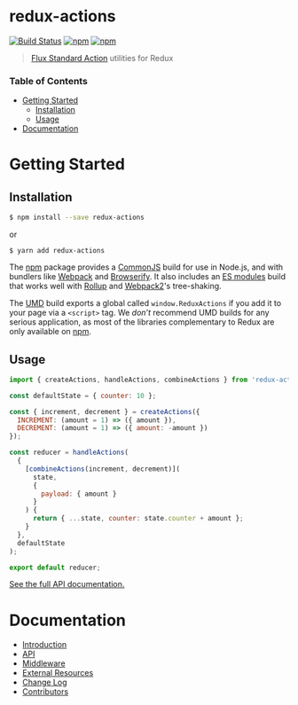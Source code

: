 # redux-actions

[![Build Status](https://travis-ci.org/redux-utilities/redux-actions.svg?branch=master)](https://travis-ci.org/redux-utilities/redux-actions)
[![npm](https://img.shields.io/npm/v/redux-actions.svg)](https://www.npmjs.com/package/redux-actions)
[![npm](https://img.shields.io/npm/dm/redux-actions.svg)](https://www.npmjs.com/package/reduce-actions)

> [Flux Standard Action](https://github.com/acdlite/flux-standard-action) utilities for Redux

### Table of Contents

* [Getting Started](#getting-started)
  * [Installation](#installation)
  * [Usage](#usage)
* [Documentation](#documentation)

# Getting Started

## Installation

```bash
$ npm install --save redux-actions
```

or

```
$ yarn add redux-actions
```

The [npm](https://www.npmjs.com) package provides a [CommonJS](http://webpack.github.io/docs/commonjs.html) build for use in Node.js, and with bundlers like [Webpack](http://webpack.github.io/) and [Browserify](http://browserify.org/). It also includes an [ES modules](http://jsmodules.io/) build that works well with [Rollup](http://rollupjs.org/) and [Webpack2](https://webpack.js.org)'s tree-shaking.

The [UMD](https://unpkg.com/redux-actions@latest/dist) build exports a global called `window.ReduxActions` if you add it to your page via a `<script>` tag. We _don’t_ recommend UMD builds for any serious application, as most of the libraries complementary to Redux are only available on [npm](https://www.npmjs.com/search?q=redux).

## Usage

```js
import { createActions, handleActions, combineActions } from 'redux-actions';

const defaultState = { counter: 10 };

const { increment, decrement } = createActions({
  INCREMENT: (amount = 1) => ({ amount }),
  DECREMENT: (amount = 1) => ({ amount: -amount })
});

const reducer = handleActions(
  {
    [combineActions(increment, decrement)](
      state,
      {
        payload: { amount }
      }
    ) {
      return { ...state, counter: state.counter + amount };
    }
  },
  defaultState
);

export default reducer;
```

[See the full API documentation.](https://redux-actions.js.org/)

# Documentation

* [Introduction](https://redux-actions.js.org/docs/introduction/index.html)
* [API](https://redux-actions.js.org/docs/api/index.html)
* [Middleware](https://redux-actions.js.org/docs/middleware/index.html)
* [External Resources](https://redux-actions.js.org/docs/ExternalResources.html)
* [Change Log](https://redux-actions.js.org/docs/ChangeLog.html)
* [Contributors](https://redux-actions.js.org/docs/Contributors.html)
